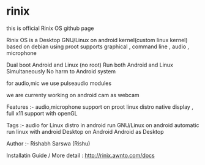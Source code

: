 # rinix


this is official Rinix OS github page


Rinix OS is a Desktop GNU/Linux on android kernel(custom linux kernel)
based on debian using proot
supports graphical , command line , audio , microphone

Dual boot Android and Linux (no root)
Run both Android and Linux Simultaneously
No harm to Android system


for audio,mic we use pulseaudio modules

we are currenty working on android cam as webcam

Features :-
audio,microphone support on proot linux distro
native display , 
full x11 support with openGL

Tags :-
audio for Linux distro in android
run GNU/Linux on android
automatic run linux with android
Desktop on Android
Android as Desktop


Author :- Rishabh Sarswa (Rishu)

Installatin Guide / More detail : http://rinix.awnto.com/docs
